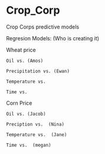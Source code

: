 # Crop_Corp
Crop Corps predictive models  

Regresion Models: (Who is creating it)  

  Wheat price  
  
    Oil vs. (Amos)
    
    Precipitation vs. (Ewan)  
    
    Temperature vs.  
    
    Time vs.  
    
  Corn Price  
  
    Oil vs. (Jacob)  
    
    Preciption vs.  (Nina)
    
    Temperature vs.  (Jane)
    
    Time vs.  (megan)
    
    
    
